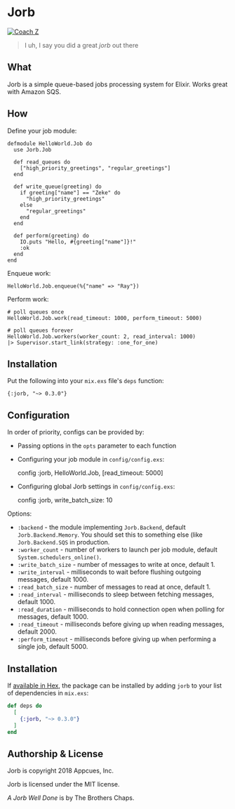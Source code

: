 # Jorb

[![Coach Z](http://www.hrwiki.org/w/images/3/3e/Old_homestar_jorb.PNG)](https://www.youtube.com/watch?v=8C4ayBHTES0)
> I uh, I say you did a great _jorb_ out there

## What

Jorb is a simple queue-based jobs processing system for Elixir.
Works great with Amazon SQS.

## How

Define your job module:

```
defmodule HelloWorld.Job do
  use Jorb.Job

  def read_queues do
    ["high_priority_greetings", "regular_greetings"]
  end

  def write_queue(greeting) do
    if greeting["name"] == "Zeke" do
      "high_priority_greetings"
    else
      "regular_greetings"
    end
  end

  def perform(greeting) do
    IO.puts "Hello, #{greeting["name"]}!"
    :ok
  end
end
```

Enqueue work:

```
HelloWorld.Job.enqueue(%{"name" => "Ray"})
```

Perform work:

```
# poll queues once
HelloWorld.Job.work(read_timeout: 1000, perform_timeout: 5000)

# poll queues forever
HelloWorld.Job.workers(worker_count: 2, read_interval: 1000)
|> Supervisor.start_link(strategy: :one_for_one)
```

## Installation

Put the following into your `mix.exs` file's `deps` function:

    {:jorb, "~> 0.3.0"}

## Configuration

In order of priority, configs can be provided by:

* Passing options in the `opts` parameter to each function
* Configuring your job module in `config/config.exs`:

    config :jorb, HelloWorld.Job, [read_timeout: 5000]

* Configuring global Jorb settings in `config/config.exs`:

    config :jorb, write_batch_size: 10

Options:

* `:backend` - the module implementing `Jorb.Backend`, default
  `Jorb.Backend.Memory`. You should set this to something
  else (like `Jorb.Backend.SQS` in production.
* `:worker_count` - number of workers to launch per job module,
  default `System.schedulers_online()`.
* `:write_batch_size` - number of messages to write at once, default 1.
* `:write_interval` - milliseconds to wait before flushing outgoing
   messages, default 1000.
* `:read_batch_size` - number of messages to read at once, default 1.
* `:read_interval` - milliseconds to sleep between fetching messages,
   default 1000.
* `:read_duration` - milliseconds to hold connection open when polling
  for messages, default 1000.
* `:read_timeout` - milliseconds before giving up when reading messages,
  default 2000.
* `:perform_timeout` - milliseconds before giving up when performing a
  single job, default 5000.

## Installation

If [available in Hex](https://hex.pm/docs/publish), the package can be installed
by adding `jorb` to your list of dependencies in `mix.exs`:

```elixir
def deps do
  [
    {:jorb, "~> 0.3.0"}
  ]
end
```

## Authorship & License

Jorb is copyright 2018 Appcues, Inc.

Jorb is licensed under the MIT license.

_A Jorb Well Done_ is by The Brothers Chaps.
